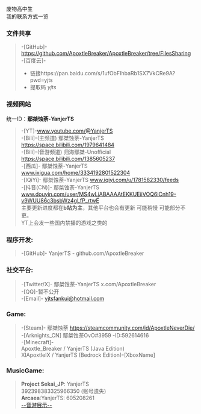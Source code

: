 废物高中生\
我的联系方式一览
### 文件共享
> -[GitHub]- https://github.com/ApoxtleBreaker/ApoxtleBreaker/tree/FilesSharing \
> -[百度云]- 
>- 链接https://pan.baidu.com/s/1ufObFIhbaRb1SX7VkCRe9A?pwd=yjts 
>- 提取码  *yjts*   

### 视频网站
统一ID：**鄢桀蚀荼-YanjerTS**<br/>
> -[YT]-www.youtube.com/@YanjerTS  <br/>
> -[Bili]-(主频道) 鄢桀蚀荼-YanjerTS https://space.bilibili.com/1979641484<br/>
> -[Bili]-(音游频道) 归海鄢桀-Unofficial https://space.bilibili.com/1385605237<br/>
> -[西瓜]- 鄢桀蚀荼-YanjerTS www.ixigua.com/home/3334192801522304<br/>
> -[IQiYi]- 鄢桀蚀荼-YanjerTS www.iqiyi.com/u/1781582330/feeds<br/>
> -[抖音(CN)]- 鄢桀蚀荼-YanjerTS www.douyin.com/user/MS4wLjABAAAAtEKKUEiiVOQ6iCnh19-v9WUU86c3bsbWz4gLfP_rtwE<br/>
主要更新进度都在**b站为主**，其他平台也会有更新 可能稍慢 可能部分不更。\
YT上会发一些国内禁播的游戏之类的

### 程序开发:
>-[GitHub]- YanjerTS  - github.com/ApoxtleBreaker<br/>

### 社交平台:
>-[Twitter/X]- 鄢桀蚀荼-YanjerTS x.com/ApoxtleBreaker<br/>
>-[QQ]-暂不公开<br/>
>-[Email]- yjtsfankui@hotmail.com<br/>

### Game:
>-[Steam]- 鄢桀蚀荼 https://steamcommunity.com/id/ApoxtleNeverDie/<br/>
>-[Arknights_CN] 鄢桀蚀荼OvO#3959 -ID:592614616<br/>
>-[Minecraft]- <br/>
Apoxtle_Breaker / YanjerTS (Java Edition)<br/>
XIApoxtleIX / YanjerTS (Bedrock Edition)-[XboxName]<br/>

### MusicGame:
>**Project Sekai_JP**: YanjerTS \
392398383325966350 (账号遗失)<br/>
**Arcaea**:YanjerTS: 605208261<br/>
[--音游展示--](https://apoxtlebreaker.github.io/ApoxtleBreaker/)


